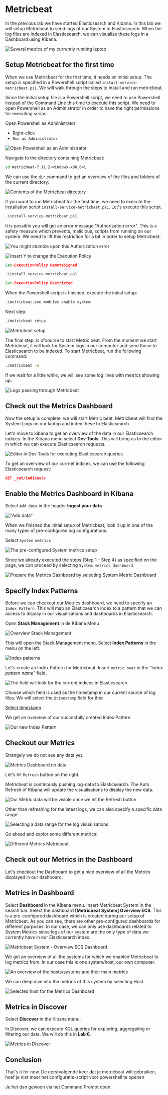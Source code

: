# Metricbeat


In the previous lab we have started Elasticsearch and Kibana. In this lab we will setup Metricbeat to send logs of our System  to Elasticsearch. When the log files are indexed in Elasticsearch, we can visualize these logs in a Dashboard using Kibana. 

![Several metrics of my currently running laptop](img/screenshot_dashboard_metricbeat_selected_system.PNG)


## Setup Metricbeat for the first time

When we use Metricbeat for the first time, it needs an initial setup. The setup is specified in a Powershell script called `install-service-metricbeat.ps1`. We will walk through the steps to install and run metricbeat.

Since the initial setup file is a Powershell script, we need to use Powershell instead of the Command Line this time to execute this script. We need to open Powershell as an Administrator in order to have the right permissions for executing scrips. 

Open Powershell as Administrator:

* Right-click
* `Run as Administrator`

![Open Powershell as an Administrator](img/open_powershell_as_administrator.png)


Navigate to the directory containing Metricbeat:

```bat
cd metricbeat-7.11.2-windows-x86_64\
```

We can use the `dir` command to get an overview of the files and folders of the current directory:


![Contents of the Metricbeat directory](img/screenshot_metricbeat_overview_directory.PNG)


If you want to run Metricbeat for the first time, we need to execute the installation script `install-service-metricbeat.ps1`. Let's execute this script.

```bat
.\install-service-metricbeat.ps1
```

It is possible you will get an error message "Authorization error". This is a safety measure which prevents, malicious, scripts from running on our system. We need to lift this restriction for a bit in order to setup Metricbeat:

![You might stumble upon this Authorization error](img/powershell_authorization_error.PNG)

![Insert `Y` to change the Execution Policy](img/powershell_aanpassen_policy_scripts.PNG)

```bat
Set-ExecutionPolicy RemoteSigned

.\install-service-metricbeat.ps1

Set-ExecutionPolicy Restricted
```

When the Powershell script is finished, execute the initial setup:

```bat
.\metricbeat.exe modules enable system
```

Next step:

```bat
./metricbeat setup
```

![Metricbeat setup](img/screenshot_output_metricbeat_setup.PNG)

The final step, is ofcourse to start Metric beat. From the moment we start Metricbeat, it will look for System logs in our computer and send those to Elasticsearch to be indexed. To start Metricbeat, run the following command:

```bat
./metricbeat -e 
```

If we wait for a little while, we will see some log lines with metrics showing up:

![Logs passing through Metricbeat](img/screenshot_voorbeeld_metrics_system_logs_die_binnenkomen_metricbeat.PNG)

## Check out the Metrics Dashboard

Now the setup is complete, we will start Metric beat. Metricbeat will find the System Logs on our laptop and index these to Elasticsearch.

Let's move to kibana to get an overview of the data in our Elasticsearch indices. In the Kibana menu select **Dev Tools**. This will bring us to the editor in which we can execute Elasticsearch requests. 

![Editor in Dev Tools for executing Elasticsearch queries](img/screenshot_metricbeat_index.PNG)

To get an overview of our currnet indices, we can use the following Elasticsearch request:

```json
GET _cat/indices?v
```



## Enable the Metrics Dashboard in Kibana


Select `Add data` in the header **Ingest your data**


!["Add data"](img/screenshot_homepage_kibana.PNG)

When we finished the initial setup of Metricbeat, look it up in one of the  many types of pre-configured log configurations. 



Select `System metrics`


![The pre-configured System metrics setup](img/screenshot_system_metrics_metricbeat.png)


Since we already executed the steps (Step 1 - Step 4) as specified on the page, we can proceed by selecting `System metrics dashboard`

![Prepare the Metrics Dashboard by selecting System Metric Dashboard](img/metricbeat_klaar_klik_system_metrics_dashboard.PNG)


## Specify Index Patterns


Before we can checkout our Metrics dashboard, we need to specify an `Index Pattern`. This will map an Elasticsearch index to a pattern that we can access to display in our visualisations and dashboards in Elasticsearch.

Open **Stack Management** in de Kibana Menu

![Overview Stack Management](img/screenshot_open_stack_management.PNG)

This will open the Stack Management menu. Select **Index Patterns** in the menu on the left.

![Index patterns](img/screenshot_create_index_pattern.PNG)

Let's create an Index Pattern for Metricbeat. Insert `metric beat` in the *"index pattern name"* field.

![The field will look for the current indices in Elasticsearch](img/screenshot_index_pattern_insert_metricbeat_create.PNG)


Choose which field is used as the timestamp in our current source of log files. We will select the `@timestamp` field for this:

[Select timestamp](img/screenshot_index_pattern_step_2_timestamp.PNG)


We get an overview of our succesfully created Index Pattern. 

![Our new Index Pattern](img/screenshot_overview_index_pattern_metricbeat.PNG)


## Checkout our Metrics 


Strangely we do not see any data yet.

![Metrics Dashboard no data](img/kibana_select_metrics_first_time.PNG)

Let's hit `Refresh` button on the right.

Metricbeat is continously pushing log-data to Elasticsearch. The Auto Refresh of Kibana will update the visualisations to display the new data.

![Our Metric data will be visible once we hit the Refresh button](img/screenshot_metric_refresh.PNG)


Other than refreshing for the latest logs, we can also specify a specific data range:

![Selecting a data range for the log visualisations](img/screenshot_pas_daterange_aan.PNG)

Go ahead and explor some different metrics:

![Different Metrics Metricbeat](img/screenshot_probeer_verschillende_metrics.PNG)



## Check out our Metrics in the Dashboard

Let's checkout the Dashboard to get a nice overview of all the Metrics displayed in our dashboard.


## Metrics in Dashboard

Select **Dashboard** in the Kibana menu. Insert Metricbeat System in the search bar. Select the dashboard **[Metricbeat System] Overview ECS**. This is a pre-configured dashboard which is created during our setup of Metricbeat. As you can see, there are other pre-configured dashboards for different purposes. In our case, we can only use dashboards related to System Metrics since logs of our system are the only type of data we currently have in our Elasticsearch index.

![Metricbeat System - Overview ECS Dashboard](img/screenshot_metricbeat_dashboard_type_in_system_metrics.PNG)




We get an overview of all the systems for which we enabled Metricbeat to log metrics from. In our case this is one system/host, our own computer.

![An overview of the hosts/systems and their main metrics](img/screenshot_dashboard_metricbeat_system_overview.PNG)


We can deep dive into the metrics of this system by selecting Host

![Selected host for the Metrics Dashboard](img/screenshot_dashboard_metricbeat_selected_system.PNG)

## Metrics in Discover

Select **Discover** in the Kibana menu.

In Discover, we can execute KQL queries for exploring, aggregating or filtering our data. We will do this in **Lab 6**.

![Metrics in Discover](img/screenshot_metric_beat_discover.PNG)



## Conclusion


That's it for now.
De eerstvolgende keer dat je metricbeat wilt gebruiken, hoef je niet meer het configuratie-script voor powershell te openen

Je het dan gewoon via het Command Prompt doen. 


